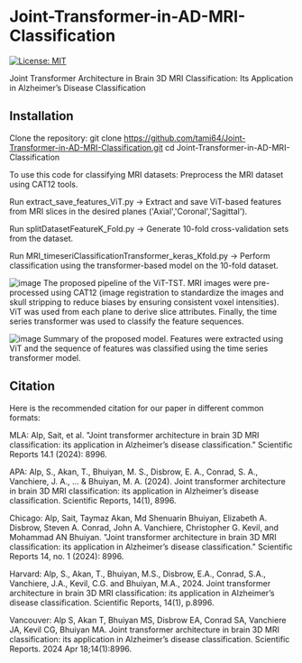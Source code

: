 # Joint-Transformer-in-AD-MRI-Classification
[![License: MIT](https://img.shields.io/badge/License-MIT-yellow.svg)](https://opensource.org/licenses/MIT)

Joint Transformer Architecture in Brain 3D MRI Classification: Its Application in Alzheimer’s Disease Classification

## Installation
Clone the repository:
git clone https://github.com/tami64/Joint-Transformer-in-AD-MRI-Classification.git
cd Joint-Transformer-in-AD-MRI-Classification

To use this code for classifying MRI datasets:
Preprocess the MRI dataset using CAT12 tools.

Run extract_save_features_ViT.py
→ Extract and save ViT-based features from MRI slices in the desired planes ('Axial','Coronal','Sagittal').

Run splitDatasetFeatureK_Fold.py
→ Generate 10-fold cross-validation sets from the dataset.

Run MRI_timeseriClassificationTransformer_keras_Kfold.py
→ Perform classification using the transformer-based model on the 10-fold dataset.

![image](https://github.com/user-attachments/assets/14ee9f36-fee1-4f7e-83b9-c0512f5eafae)
The proposed pipeline of the ViT-TST. MRI images were pre-processed using CAT12 (image registration to standardize the images and skull stripping to reduce biases by ensuring consistent voxel intensities). ViT was used from each plane to derive slice attributes. Finally, the time series transformer was used to classify the feature sequences.

![image](https://github.com/user-attachments/assets/b2ff0496-dbcf-491f-b5ff-5fb701382b15)
Summary of the proposed model. Features were extracted using ViT and the sequence of features was classified using the time series transformer model.




## Citation
Here is the recommended citation for our paper in different common formats:

MLA:  Alp, Sait, et al. "Joint transformer architecture in brain 3D MRI classification: its application in Alzheimer’s disease classification." Scientific Reports 14.1 (2024): 8996.

APA:  Alp, S., Akan, T., Bhuiyan, M. S., Disbrow, E. A., Conrad, S. A., Vanchiere, J. A., ... & Bhuiyan, M. A. (2024). Joint transformer architecture in brain 3D MRI classification: its application in Alzheimer’s disease classification. Scientific Reports, 14(1), 8996.

Chicago:  Alp, Sait, Taymaz Akan, Md Shenuarin Bhuiyan, Elizabeth A. Disbrow, Steven A. Conrad, John A. Vanchiere, Christopher G. Kevil, and Mohammad AN Bhuiyan. "Joint transformer architecture in brain 3D MRI classification: its application in Alzheimer’s disease classification." Scientific Reports 14, no. 1 (2024): 8996.

Harvard:  Alp, S., Akan, T., Bhuiyan, M.S., Disbrow, E.A., Conrad, S.A., Vanchiere, J.A., Kevil, C.G. and Bhuiyan, M.A., 2024. Joint transformer architecture in brain 3D MRI classification: its application in Alzheimer’s disease classification. Scientific Reports, 14(1), p.8996.

Vancouver:  Alp S, Akan T, Bhuiyan MS, Disbrow EA, Conrad SA, Vanchiere JA, Kevil CG, Bhuiyan MA. Joint transformer architecture in brain 3D MRI classification: its application in Alzheimer’s disease classification. Scientific Reports. 2024 Apr 18;14(1):8996.

